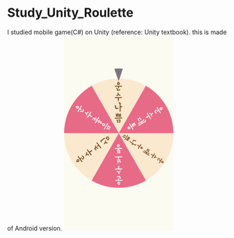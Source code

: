 # Study_Unity_Roulette
I studied mobile game(C#) on Unity (reference: Unity textbook).
this is made of Android version.
<img src="/img/Roulette.png" width="50%" height="50%" >
